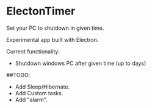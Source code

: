 # ElectonTimer

Set your PC to shutdown in given time.

Experimental app built with Electron.

Current functionality:
- Shutdown windows PC after given time (up to days)

##TODO:
- Add Sleep/Hibernate.
- Add Custom tasks.
- Add "alarm".
